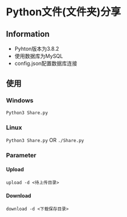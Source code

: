 # Python文件(文件夹)分享
## Information
- Pyhton版本为3.8.2
- 使用数据库为MySQL
- config.json配置数据库连接

## 使用
### Windows
``Python3 Share.py``
### Linux
``Python3 Share.py`` OR ``./Share.py``
### Parameter
#### Upload
``upload -d <待上传目录>``
#### Download
``download -d <下载保存目录>``